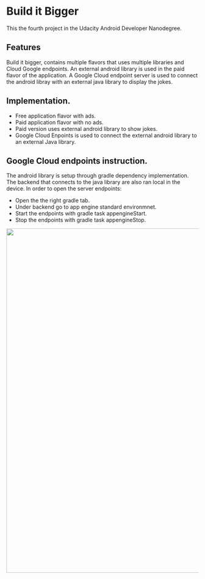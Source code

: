 # Build it Bigger

This the fourth project in the Udacity Android Developer Nanodegree.

## Features

Build it bigger, contains multiple flavors that uses multiple libraries and Cloud Google endpoints. An external android library is used in the paid flavor of the application.  A Google Cloud endpoint server is used to connect the android libray with an external java library to display the jokes.

## Implementation.

- Free application flavor with ads.
- Paid application flavor with no ads.
- Paid version uses external android library to show jokes.
- Google Cloud Enpoints is used to connect the external android library to an external Java library.

## Google Cloud endpoints instruction.


The android library is setup through gradle dependency implementation.  The backend that connects to the java library are also ran local in the device.  In order to open the server endpoints:
  
  
  - Open the the right gradle tab.
  - Under backend go to app engine standard environmnet.
  - Start the endpoints with gradle task appengineStart.
  - Stop  the endpoints with gradle task appengineStop.

  <img src="https://user-images.githubusercontent.com/20021751/38526521-8d3c57bc-3c0b-11e8-94f8-4a0579ff0512.png" width="900">
